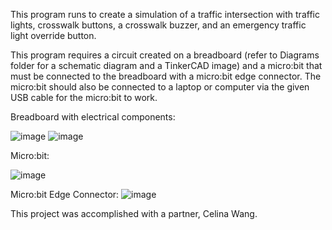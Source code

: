 This program runs to create a simulation of a traffic intersection with traffic lights, crosswalk buttons, a crosswalk buzzer, and an emergency traffic light override button. 

This program requires a circuit created on a breadboard (refer to Diagrams folder for a schematic diagram and a TinkerCAD image) and a micro:bit that must be connected to the breadboard with a micro:bit edge connector. The micro:bit should also be connected to a laptop or computer via the given USB cable for the micro:bit to work.

Breadboard with electrical components:

![image](https://github.com/sophiew07/TrafficIntersectionSimulation/assets/138841909/f84a9665-0a95-4a66-a56f-3d07ca38c15d)
![image](https://github.com/sophiew07/TrafficIntersectionSimulation/assets/138841909/dd2c9706-7388-44a6-b4b3-f2c8267470c3)


Micro:bit:

![image](https://github.com/sophiew07/TrafficIntersectionSimulation/assets/138841909/c9a1ea80-21d4-44e7-b149-43395f7fca75)

Micro:bit Edge Connector:
![image](https://github.com/sophiew07/TrafficIntersectionSimulation/assets/138841909/490f0908-29e1-4a57-acac-58190b96869c)

This project was accomplished with a partner, Celina Wang.
